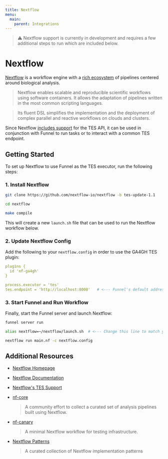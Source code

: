 ```yaml
---
title: Nextflow
menu:
  main:
    parent: Integrations
---
```


> ⚠️ Nextflow support is currently in development and requires a few additional steps to run which are included below.

# Nextflow

[Nextflow](https://nextflow.io/) is a workflow engine with a [rich ecosystem]() of pipelines centered around biological analysis.

> Nextflow enables scalable and reproducible scientific workflows using software containers. It allows the adaptation of pipelines written in the most common scripting languages.

> Its fluent DSL simplifies the implementation and the deployment of complex parallel and reactive workflows on clouds and clusters. 

Since Nextflow [includes support](https://www.nextflow.io/docs/latest/executor.html#ga4gh-tes) for the TES API, it can be used in conjunction with Funnel to run tasks or to interact with a common TES endpoint.  

## Getting Started

To set up Nextflow to use Funnel as the TES executor, run the following steps:

### 1. Install Nextflow

```sh
git clone https://github.com/nextflow-io/nextflow -b tes-update-1.1

cd nextflow

make compile
```

This will create a new `launch.sh` file that can be used to run the Nextflow workflow below.

### 2. Update Nextflow Config

Add the following to your `nextflow.config` in order to use the GA4GH TES plugin:

```yaml
plugins {
  id 'nf-ga4gh'
}

process.executor = 'tes'
tes.endpoint = 'http://localhost:8000'   # <--- Funnel's default address 
```

### 3. Start Funnel and Run Workflow

Finally, start the Funnel server and launch Nextflow:

```sh
funnel server run

alias nextflow=~/nextflow/launch.sh  # <--- Change this line to match your local nextflow directory

nextflow run main.nf -c nextflow.config
```

## Additional Resources

- [Nextflow Homepage](https://nextflow.io/)

- [Nextflow Documentation](https://www.nextflow.io/docs)

- [Nextflow's TES Support](https://www.nextflow.io/docs/latest/executor.html#ga4gh-tes)

- [nf-core](https://nf-co.re/)
  > A community effort to collect a curated set of analysis pipelines built using Nextflow. 

- [nf-canary](https://github.com/seqeralabs/nf-canary)
  > A minimal Nextflow workflow for testing infrastructure. 

- [Nextflow Patterns](https://nextflow-io.github.io/patterns/)
  > A curated collection of Nextflow implementation patterns 
